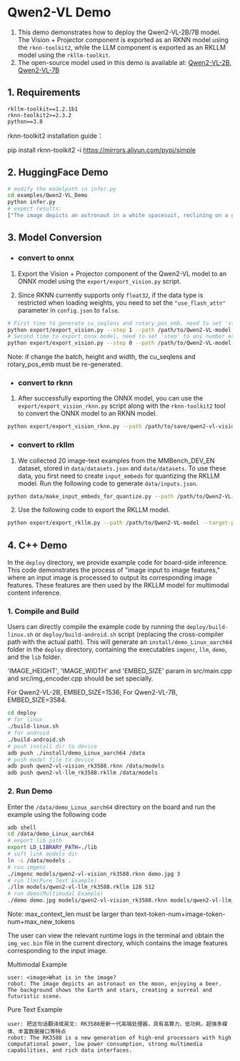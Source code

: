# Qwen2-VL Demo
1. This demo demonstrates how to deploy the Qwen2-VL-2B/7B model. The Vision + Projector component is exported as an RKNN model using the `rknn-toolkit2`, while the LLM component is exported as an RKLLM model using the `rkllm-toolkit`.
2. The open-source model used in this demo is available at: [Qwen2-VL-2B](https://huggingface.co/Qwen/Qwen2-VL-2B-Instruct), [Qwen2-VL-7B](https://huggingface.co/Qwen/Qwen2-VL-7B-Instruct)

## 1. Requirements
```
rkllm-toolkit==1.2.1b1
rknn-toolkit2>=2.3.2
python==3.8
```

rknn-toolkit2 installation guide：

pip install rknn-toolkit2 -i https://mirrors.aliyun.com/pypi/simple

## 2. HuggingFace Demo

```bash
# modify the modelpath in infer.py
cd examples/Qwen2-VL_Demo
python infer.py
# expect results:
["The image depicts an astronaut in a white spacesuit, reclining on a green chair with his feet up. He is holding a green beer bottle in his right hand. The astronaut is on a moon-like surface, with the Earth visible in the background. The scene is set against a backdrop of stars and the moon's surface, creating a surreal and whimsical atmosphere."]
```

## 3. Model Conversion
- ### convert to onnx

1. Export the Vision + Projector component of the Qwen2-VL model to an ONNX model using the `export/export_vision.py` script.

2. Since RKNN currently supports only `float32`, if the data type is restricted when loading weights, you need to set the `"use_flash_attn"` parameter in `config.json` to `false`.

```bash
# First time to generate cu_seqlens and rotary_pos_emb, need to set 'step' to 1
python export/export_vision.py --step 1 --path /path/to/Qwen2-VL-model --batch 1 --height 392 --width 392
# Second time to export onnx model, need to set 'step' to any number except 1
python export/export_vision.py --step 0 --path /path/to/Qwen2-VL-model --savepath /path/to/save/qwen2-vl-vision.onnx --batch 1 --height 392 --width 392
```

Note: if change the batch, height and width, the cu_seqlens and rotary_pos_emb must be re-generated.

- ### convert to rknn

1. After successfully exporting the ONNX model, you can use the `export/export_vision_rknn.py` script along with the `rknn-toolkit2` tool to convert the ONNX model to an RKNN model.

```bash
python export/export_vision_rknn.py --path /path/to/save/qwen2-vl-vision.onnx --target-platform rk3588
```

- ### convert to rkllm

1. We collected 20 image-text examples from the MMBench_DEV_EN dataset, stored in `data/datasets.json` and `data/datasets`. To use these data, you first need to create `input_embeds` for quantizing the RKLLM model. Run the following code to generate `data/inputs.json`.

```bash
python data/make_input_embeds_for_quantize.py --path /path/to/Qwen2-VL-model
```

2. Use the following code to export the RKLLM model.

```bash
python export/export_rkllm.py --path /path/to/Qwen2-VL-model --target-platform rk3588 --num_npu_core 3 --quantized_dtype w8a8 --device cpu --savepath /path/to/save/qwen2-vl-llm_rk3588.rkllm
```

## 4. C++ Demo
In the `deploy` directory, we provide example code for board-side inference. This code demonstrates the process of "image input to image features," where an input image is processed to output its corresponding image features. These features are then used by the RKLLM model for multimodal content inference.

### 1. Compile and Build
Users can directly compile the example code by running the `deploy/build-linux.sh` or `deploy/build-android.sh` script (replacing the cross-compiler path with the actual path). This will generate an `install/demo_Linux_aarch64` folder in the `deploy` directory, containing the executables `imgenc`, `llm`, `demo`, and the `lib` folder.

'IMAGE_HEIGHT', 'IMAGE_WIDTH' and 'EMBED_SIZE' param in src/main.cpp and src/img_encoder.cpp should be set specially. 

For Qwen2-VL-2B, EMBED_SIZE=1536; For Qwen2-VL-7B, EMBED_SIZE=3584.

```bash
cd deploy
# for linux
./build-linux.sh
# for android
./build-android.sh
# push install dir to device
adb push ./install/demo_Linux_aarch64 /data
# push model file to device
adb push qwen2-vl-vision_rk3588.rknn /data/models
adb push qwen2-vl-llm_rk3588.rkllm /data/models
```

### 2. Run Demo
Enter the `/data/demo_Linux_aarch64` directory on the board and run the example using the following code

```bash
adb shell
cd /data/demo_Linux_aarch64
# export lib path
export LD_LIBRARY_PATH=./lib
# soft link models dir
ln -s /data/models .
# run imgenc
./imgenc models/qwen2-vl-vision_rk3588.rknn demo.jpg 3
# run llm(Pure Text Example)
./llm models/qwen2-vl-llm_rk3588.rkllm 128 512
# run demo(Multimodal Example)
./demo demo.jpg models/qwen2-vl-vision_rk3588.rknn models/qwen2-vl-llm_rk3588.rkllm 128 512 3
```

Note: max_context_len must be larger than text-token-num+image-token-num+max_new_tokens

The user can view the relevant runtime logs in the terminal and obtain the `img_vec.bin` file in the current directory, which contains the image features corresponding to the input image.

Multimodal Example

```
user: <image>What is in the image?
robot: The image depicts an astronaut on the moon, enjoying a beer. The background shows the Earth and stars, creating a surreal and futuristic scene.
```

Pure Text Example
```
user: 把这句话翻译成英文: RK3588是新一代高端处理器，具有高算力、低功耗、超强多媒体、丰富数据接口等特点
robot: The RK3588 is a new generation of high-end processors with high computational power, low power consumption, strong multimedia capabilities, and rich data interfaces.
```